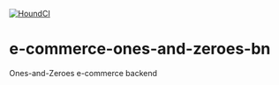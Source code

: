 [![HoundCI](https://img.shields.io/badge/reviewed%20by-Hound-%23a873d1.svg)](https://houndci.com)

 # e-commerce-ones-and-zeroes-bn
Ones-and-Zeroes e-commerce backend 
